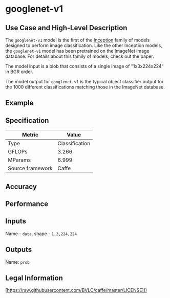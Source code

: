 # googlenet-v1

## Use Case and High-Level Description

The `googlenet-v1` model is the first of the [Inception](https://arxiv.org/pdf/1602.07261.pdf) family of models designed to perform image classification. Like the other Inception models, the `googlenet-v1` model has been pretrained on the ImageNet image database. For details about this family of models, check out the paper.

The model input is a blob that consists of a single image of "1x3x224x224" in BGR order.

The model output for `googlenet-v1` is the typical object classifier output for the 1000 different classifications matching those in the ImageNet database.

## Example

## Specification

| Metric            | Value         |
|-------------------|---------------|
| Type              | Classification|
| GFLOPs            | 3.266         |
| MParams           | 6.999         |
| Source framework  | Caffe         |

## Accuracy

## Performance

## Inputs

Name - `data`, shape - `1,3,224,224`

## Outputs

Name: `prob`

## Legal Information

[https://raw.githubusercontent.com/BVLC/caffe/master/LICENSE]()
